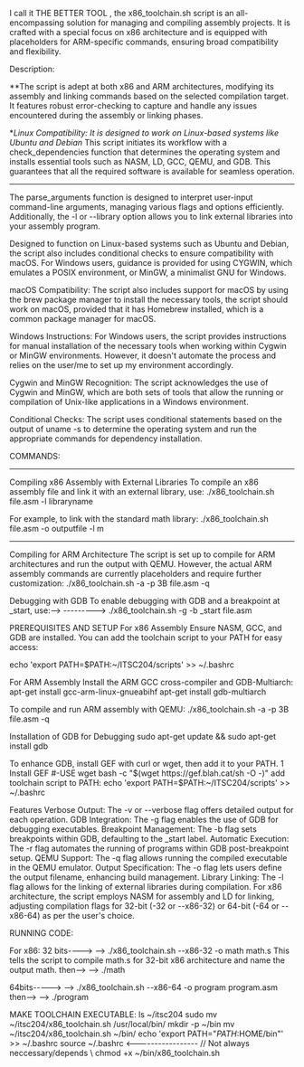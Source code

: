 I call it THE BETTER TOOL , the x86_toolchain.sh script is an all-encompassing solution for managing and compiling assembly projects. It is crafted with a special focus on x86 architecture and is equipped with placeholders for ARM-specific commands, ensuring broad compatibility and flexibility.

Description:

**The script is adept at both x86 and ARM architectures, modifying its assembly and linking commands based on the selected compilation target. It features robust error-checking to capture and handle any issues encountered during the assembly or linking phases.

**Linux Compatibility: It is designed to work on Linux-based systems like Ubuntu and Debian*
This script initiates its workflow with a check_dependencies function that determines the operating system and installs essential tools such as NASM, LD, GCC, QEMU, and GDB. This guarantees that all the required software is available for seamless operation.
_____________________________________________________________________________________________
The parse_arguments function is designed to interpret user-input command-line arguments, managing various flags and options efficiently. Additionally, the -l or --library option allows you to link external libraries into your assembly program.

Designed to function on Linux-based systems such as Ubuntu and Debian, the script also includes conditional checks to ensure compatibility with macOS. For Windows users, guidance is provided for using CYGWIN, which emulates a POSIX environment, or MinGW, a minimalist GNU for Windows.

macOS Compatibility: The script also includes support for macOS by using the brew package manager to install the necessary tools, the script should work on macOS, provided that it has Homebrew installed, which is a common package manager for macOS.

Windows Instructions: For Windows users, the script provides instructions for manual installation of the necessary tools when working within Cygwin or MinGW environments. However, it doesn't automate the process and relies on the user/me to set up my environment accordingly.

Cygwin and MinGW Recognition: The script acknowledges the use of Cygwin and MinGW, which are both sets of tools that allow the running or compilation of Unix-like applications in a Windows environment.

Conditional Checks: The script uses conditional statements based on the output of uname -s to determine the operating system and run the appropriate commands for dependency installation.




COMMANDS:
______________________________________________________________________________
Compiling x86 Assembly with External Libraries
To compile an x86 assembly file and link it with an external library, use:
./x86_toolchain.sh file.asm -l libraryname

For example, to link with the standard math library:
./x86_toolchain.sh file.asm -o outputfile -l m
______________________________________________________________________________


Compiling for ARM Architecture
The script is set up to compile for ARM architectures and run the output with QEMU. However, the actual ARM assembly commands are currently placeholders and require further customization:
./x86_toolchain.sh -a -p 3B file.asm -q



Debugging with GDB
To enable debugging with GDB and a breakpoint at _start, use:-->
--------->       ./x86_toolchain.sh -g -b _start file.asm



PREREQUISITES AND SETUP
For x86 Assembly
Ensure NASM, GCC, and GDB are installed. You can add the toolchain script to your PATH for easy access:

echo 'export PATH=$PATH:~/ITSC204/scripts' >> ~/.bashrc


For ARM Assembly
Install the ARM GCC cross-compiler and GDB-Multiarch:
apt-get install gcc-arm-linux-gnueabihf
apt-get install gdb-multiarch


To compile and run ARM assembly with QEMU:
./x86_toolchain.sh -a -p 3B file.asm -q


Installation of GDB for Debugging
sudo apt-get update && sudo apt-get install gdb

To enhance GDB, install GEF with curl or wget, then add it to your PATH.
1 Install GEF
#-USE wget 
bash -c "$(wget https://gef.blah.cat/sh -O -)"
add toolchain script to PATH:
echo 'export PATH=$PATH:~/ITSC204/scripts' >> ~/.bashrc


Features
Verbose Output: The -v or --verbose flag offers detailed output for each operation.
GDB Integration: The -g flag enables the use of GDB for debugging executables.
Breakpoint Management: The -b flag sets breakpoints within GDB, defaulting to the _start label.
Automatic Execution: The -r flag automates the running of programs within GDB post-breakpoint setup.
QEMU Support: The -q flag allows running the compiled executable in the QEMU emulator.
Output Specification: The -o flag lets users define the output filename, enhancing build management.
Library Linking: The -l flag allows for the linking of external libraries during compilation.
For x86 architecture, the script employs NASM for assembly and LD for linking, adjusting compilation flags for 32-bit (-32 or --x86-32) or 64-bit (-64 or --x86-64) as per the user's choice.

RUNNING CODE:

For x86: 
32 bits---->
-->      ./x86_toolchain.sh --x86-32 -o math math.s
This tells the script to compile math.s for 32-bit x86 architecture and name the output math. 
then-->
-->       ./math

64bits----->
-->        ./x86_toolchain.sh --x86-64 -o program program.asm
then-->
-->        ./program

MAKE TOOLCHAIN EXECUTABLE:
ls ~/itsc204
sudo mv ~/itsc204/x86_toolchain.sh /usr/local/bin/
mkdir -p ~/bin
mv ~/itsc204/x86_toolchain.sh ~/bin/
echo 'export PATH="$PATH:$HOME/bin"' >> ~/.bashrc
source ~/.bashrc  <----------------- // Not always neccessary/depends \\
chmod +x ~/bin/x86_toolchain.sh
